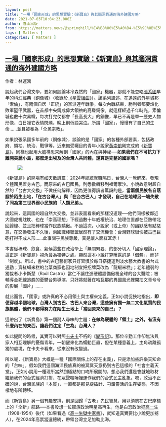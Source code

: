 ```yaml
---
layout: post
title: "一場「國家形成」的思想實驗：《新寶島》與其腦洞貫通的海外建國方略"
date: 2021-07-03T10:04:23.000Z
author: 春山出版
from: https://matters.news/@springhill/%E4%B8%80%E5%A0%B4-%E5%9C%8B%E5%AE%B6%E5%BD%A2%E6%88%90-%E7%9A%84%E6%80%9D%E6%83%B3%E5%AF%A6%E9%A9%97-%E6%96%B0%E5%AF%B6%E5%B3%B6-%E8%88%87%E5%85%B6%E8%85%A6%E6%B4%9E%E8%B2%AB%E9%80%9A%E7%9A%84%E6%B5%B7%E5%A4%96%E5%BB%BA%E5%9C%8B%E6%96%B9%E7%95%A5-bafyreibgsqdjsuzkmo7mjddygqypc7eqz5so6ahperj2ckohkk5z4sxvsi
tags: [ Matters ]
categories: [ Matters ]
---
```

<!--1625306663000-->
[一場「國家形成」的思想實驗：《新寶島》與其腦洞貫通的海外建國方略](https://matters.news/@springhill/%E4%B8%80%E5%A0%B4-%E5%9C%8B%E5%AE%B6%E5%BD%A2%E6%88%90-%E7%9A%84%E6%80%9D%E6%83%B3%E5%AF%A6%E9%A9%97-%E6%96%B0%E5%AF%B6%E5%B3%B6-%E8%88%87%E5%85%B6%E8%85%A6%E6%B4%9E%E8%B2%AB%E9%80%9A%E7%9A%84%E6%B5%B7%E5%A4%96%E5%BB%BA%E5%9C%8B%E6%96%B9%E7%95%A5-bafyreibgsqdjsuzkmo7mjddygqypc7eqz5so6ahperj2ckohkk5z4sxvsi)
------

<div>
<p>作者：林運鴻</p><p>說起我們台灣文學，要如何談論冰冷森然的「國家」機器，那就不能忽略<a href="https://search.books.com.tw/search/query/cat/all/adv_author/1/key/%E5%BC%B5%E7%B3%BB%E5%9C%8B" target="_blank">張系國</a>早年的科幻經典〈銅像城〉（收錄於<a href="https://www.books.com.tw/exep/assp.php/OKAPI/products/0010029901" target="_blank">《星雲組曲》</a>）。該系列講述，在遙遠的外星城邦「索倫」，有兩個自居「正統」的黨派連年戰爭。每次內戰結束，勝利者都要熔化敗軍盔甲武器，在首都中央鑄成偉大領袖的高聳銅像。就這樣經過千年時光，索倫城也數十次易幟，每次打完仗都會「長高長大」的銅像，早已不再是單一歷史人物形像，白日裡它表情閃爍，晚上則低語哭泣。所謂「國家」，慢慢有了自己的生命……並且被奉為「全民宗教」。</p><p>如果說張系國多年前的〈銅像城〉，談論的是「國家」的各種外部要素，包括政府、領袖、統治、戰爭等，近來備受矚目的青年小說家<a href="https://search.books.com.tw/search/query/cat/all/adv_author/1/key/%E9%BB%83%E5%B4%87%E5%87%B1" target="_blank">黃崇凱</a>剛完成的《<a href="https://www.books.com.tw/exep/assp.php/OKAPI/products/0010889803" target="_blank">新寶島</a>》，同樣也起用大膽構思來解剖「國家」的內在與神祕──<strong>如果我們在不可抗力下離開美麗小島，那麼走出埃及的台灣人共同體，還算是完整的國家嗎？</strong></p><figure class="image"><img src="https://assets.matters.news/embed/5a41b607-46b0-4995-8f81-06e018cf6570.png" data-asset-id="5a41b607-46b0-4995-8f81-06e018cf6570" referrerpolicy="no-referrer"><figcaption><span></span></figcaption></figure><p>《新寶島》的開場有如天啟詩篇：2024年總統就職隔日，台灣人一覺醒來，發現全體國民置身古巴，而原來的古巴國民，則悉數轉移到福爾摩沙。小說故意對超自然的「台古大交換」不做任何解釋，因為更值得讀者驚訝的是，<strong>當兩個民族各自落腳於陌生土地，「在古台灣人」與「在台古巴人」才發現，自己在地球另一端失散了同為第三世界弱小民族的「人類兄弟」。</strong></p><p>說起來，這兩國的超自然大交換，並非表面看來的那樣沒道理──他們同樣被鄰近大國虎視眈眈、也在「崇高理想」下經過數十年威權統治、地理位置都在亞熱帶北回歸線、並且把棒球當作民族驕傲。不過這次，小說家（或上帝）的幽默感有點惡意，在交換發生不久後，兩國職棒聯盟居然有了交流機會：台灣野球很快被古巴巨砲打得不成人形……此事關乎民族尊嚴，真是讓人面紅耳赤！</p><p>本書從棒球、飲食、氣候這些在政治學上「無關緊要」的部分切入「國家理論」，這正是《新寶島》視角最為獨特之處。顯然這本小說打算曝露的是「個體」，而非「制度」。所以，書中的古巴藝術家只好習慣於每日搭捷運到淡水藝大教書的台式通勤；賣紅蟳米糕的台菜商家也因地制宜把招牌菜改為「龍蝦米糕」；老年體弱的獨裁者小卡斯楚（Raúl Castro）當仁不讓住進硬體設備傲視全球的台大醫院；被輔導金死線追趕的憂鬱台男導演，只好將就著在哈瓦那的異國風光裡開拍文青兮兮的影展「國片」……</p><p>就此而言，「國家」或許真的不必用領土與主權來定義。正如小說促狹地指出，<strong>即便穿越半個地球，台灣人到古巴、古巴人來台灣，這些擁有獨一無二文化氣質的民族集體，他們不都得努力在陌生土地上「當回原來的自己」？</strong></p><p>這帶出了《新寶島》第一個耐人尋味的主題：<strong>在做為硬體的「領土」之外，有沒有什麼內在的東西，讓我們注定「生為」台灣人？</strong></p><p>如此提問的時候，其實可以對照<a href="https://search.books.com.tw/search/query/key/%E5%8D%A1%E5%A4%AB%E5%8D%A1/adv_author/1/" target="_blank">卡夫卡</a>不朽的《<a href="https://www.books.com.tw/exep/assp.php/OKAPI/products/0010485737" target="_blank">變形記</a>》。那位辛勤工作卻無法與家人相互理解的憂傷青年，一朝醒來化為蠕動巨蟲，但在某種意義上，主角疏離孤獨的處境，在卡夫卡看來，從來沒有改變過。</p><p>所以呢，《新寶島》大概是一種「國際關係上的存在主義」，只是添加些許樂天知命的「台味」。假如我們這個海洋民族真的被冥冥天意扔到古巴這樣的「社會主義天堂」，正如小說用一種理所當然到極點的口吻所展開的，想必我們還是會就地取材繼續我們的台式經濟打拚、在眾聲喧嘩裡運作我們的台式民主亂象。嗯，政治不正確的說，台灣民族的「本質」，一直都是那見縫插針、刁鑽靈活的生存姿態，不因棲地有所轉移。</p><p>而《新寶島》另一個有趣安排，則是回歸「古老」先民智慧，用以領航在古巴座標上的「全新」航路──本書設想一位鄒族政治明星高再生，他是白恐政治犯<a href="https://zh.wikipedia.org/wiki/%E9%AB%98%E4%B8%80%E7%94%9F" target="_blank">高一生</a>（1908-1954）後代（如果看過《<a href="https://www.books.com.tw/exep/assp.php/OKAPI/products/0010862623" target="_blank">高一生獄中家書</a>》，就知道真實要比小說更加撼人），在2024年高票當選總統，帶領台灣立足加勒比海。</p><p><br></p>
</div>
